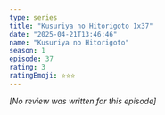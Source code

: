 ```yaml
---
type: series
title: "Kusuriya no Hitorigoto 1x37"
date: "2025-04-21T13:46:46"
name: "Kusuriya no Hitorigoto"
season: 1
episode: 37
rating: 3
ratingEmoji: ⭐️⭐️⭐️
---
```


*[No review was written for this episode]*
